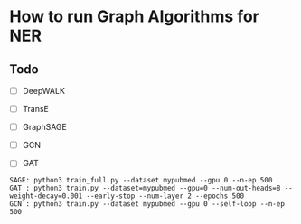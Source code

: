 # How to run Graph Algorithms for NER



## Todo

- [ ] DeepWALK
- [ ] TransE
- [ ] GraphSAGE
- [ ] GCN
- [ ] GAT 


```
SAGE: python3 train_full.py --dataset mypubmed --gpu 0 --n-ep 500
GAT : python3 train.py --dataset=mypubmed --gpu=0 --num-out-heads=8 --weight-decay=0.001 --early-stop --num-layer 2 --epochs 500
GCN : python3 train.py --dataset mypubmed --gpu 0 --self-loop --n-ep 500

```
